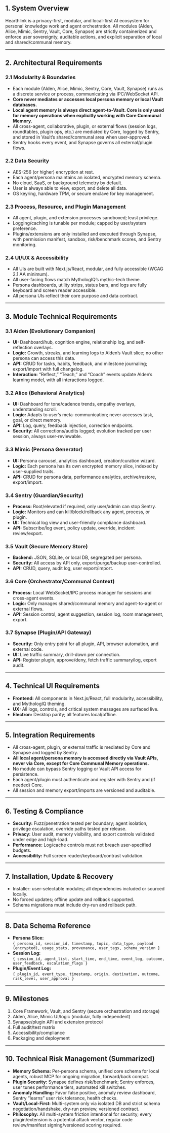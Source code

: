 ## 1. System Overview

Hearthlink is a privacy-first, modular, and local-first AI ecosystem for personal knowledge work and agent orchestration. All modules (Alden, Alice, Mimic, Sentry, Vault, Core, Synapse) are strictly containerized and enforce user sovereignty, auditable actions, and explicit separation of local and shared/communal memory.

---

## 2. Architectural Requirements

### 2.1 Modularity & Boundaries

- Each module (Alden, Alice, Mimic, Sentry, Core, Vault, Synapse) runs as a discrete service or process, communicating via IPC/WebSocket API.
- **Core never mediates or accesses local persona memory or local Vault databases.**
- **Local agent memory is always direct agent-to-Vault. Core is only used for memory operations when explicitly working with Core Communal Memory.**
- All cross-agent, collaborative, plugin, or external flows (session logs, roundtables, plugin ops, etc.) are mediated by Core, logged by Sentry, and stored in Vault’s shared/communal area when user-approved.
- Sentry hooks every event, and Synapse governs all external/plugin flows.

### 2.2 Data Security

- AES-256 (or higher) encryption at rest.
- Each agent/persona maintains an isolated, encrypted memory schema.
- No cloud, SaaS, or background telemetry by default.
- User is always able to view, export, and delete all data.
- OS keyring, hardware TPM, or secure enclave for key management.

### 2.3 Process, Resource, and Plugin Management

- All agent, plugin, and extension processes sandboxed; least privilege.
- Logging/caching is tunable per module; capped by user/system preference.
- Plugins/extensions are only installed and executed through Synapse, with permission manifest, sandbox, risk/benchmark scores, and Sentry monitoring.

### 2.4 UI/UX & Accessibility

- All UIs are built with Next.js/React, modular, and fully accessible (WCAG 2.1 AA minimum).
- All user-facing flows match MythologIQ’s mythic-tech theme.
- Persona dashboards, utility strips, status bars, and logs are fully keyboard and screen reader accessible.
- All persona UIs reflect their core purpose and data contract.

---

## 3. Module Technical Requirements

### 3.1 Alden (Evolutionary Companion)

- **UI:** Dashboard/hub, cognition engine, relationship log, and self-reflection overlays.
- **Logic:** Growth, streaks, and learning logs to Alden’s Vault slice; no other persona can access this data.
- **API:** CRUD for tasks, habits, feedback, and milestone journaling; export/import with full changelog.
- **Interaction:** “Reflect,” “Teach,” and “Coach” events update Alden’s learning model, with all interactions logged.

### 3.2 Alice (Behavioral Analytics)

- **UI:** Dashboard for tone/cadence trends, empathy overlays, understanding scroll.
- **Logic:** Adapts to user’s meta-communication; never accesses task, goal, or direct memory.
- **API:** Log, query, feedback injection, correction endpoints.
- **Security:** All corrections/audits logged; evolution tracked per user session, always user-reviewable.

### 3.3 Mimic (Persona Generator)

- **UI:** Persona carousel, analytics dashboard, creation/curation wizard.
- **Logic:** Each persona has its own encrypted memory slice, indexed by user-supplied traits.
- **API:** CRUD for persona data, performance analytics, archive/restore, export/import.

### 3.4 Sentry (Guardian/Security)

- **Process:** Root/elevated if required, only user/admin can stop Sentry.
- **Logic:** Monitors and can kill/block/rollback any agent, process, or plugin.
- **UI:** Technical log view and user-friendly compliance dashboard.
- **API:** Subscribe/log event, policy update, override, incident review/export.

### 3.5 Vault (Secure Memory Store)

- **Backend:** JSON, SQLite, or local DB, segregated per persona.
- **Security:** All access by API only, export/purge/backup user-controlled.
- **API:** CRUD, query, audit log, user export/import.

### 3.6 Core (Orchestrator/Communal Context)

- **Process:** Local WebSocket/IPC process manager for sessions and cross-agent events.
- **Logic:** Only manages shared/communal memory and agent-to-agent or external flows.
- **API:** Session control, agent suggestion, session log, room management, export.

### 3.7 Synapse (Plugin/API Gateway)

- **Security:** Only entry point for all plugin, API, browser automation, and external code.
- **UI:** Live traffic summary, drill-down per connection.
- **API:** Register plugin, approve/deny, fetch traffic summary/log, export audit.

---

## 4. Technical UI Requirements

- **Frontend:** All components in Next.js/React, full modularity, accessibility, and MythologIQ theming.
- **UX:** All logs, controls, and critical system messages are surfaced live.
- **Electron:** Desktop parity; all features local/offline.

---

## 5. Integration Requirements

- All cross-agent, plugin, or external traffic is mediated by Core and Synapse and logged by Sentry.
- **All local agent/persona memory is accessed directly via Vault APIs, never via Core, except for Core Communal Memory operations.**
- No module can bypass Sentry logging or Vault API access for persistence.
- Each agent/plugin must authenticate and register with Sentry and (if needed) Core.
- All session and memory export/imports are versioned and auditable.

---

## 6. Testing & Compliance

- **Security:** Fuzz/penetration tested per boundary; agent isolation, privilege escalation, override paths tested per release.
- **Privacy:** User audit, memory visibility, and export controls validated under edge and high-load.
- **Performance:** Log/cache controls must not breach user-specified budgets.
- **Accessibility:** Full screen reader/keyboard/contrast validation.

---

## 7. Installation, Update & Recovery

- Installer: user-selectable modules; all dependencies included or sourced locally.
- No forced updates; offline update and rollback supported.
- Schema migrations must include dry-run and rollback path.

---

## 8. Data Schema Reference

- **Persona Slice:**\
  `{ persona_id, session_id, timestamp, topic, data_type, payload (encrypted), usage_stats, provenance, user_tags, schema_version }`
- **Session Log:**\
  `{ session_id, agent_list, start_time, end_time, event_log, outcome, user_feedback, escalation_flags }`
- **Plugin/Event Log:**\
  `{ plugin_id, event_type, timestamp, origin, destination, outcome, risk_level, user_approval }`

---

## 9. Milestones

1. Core Framework, Vault, and Sentry (secure orchestration and storage)
2. Alden, Alice, Mimic UI/logic (modular, fully independent)
3. Synapse/plugin API and extension protocol
4. Full audit/test matrix
5. Accessibility/compliance
6. Packaging and deployment

---

## 10. Technical Risk Management (Summarized)

- **Memory Schema:** Per-persona schema, unified core schema for local agents, robust MCP for ongoing migration, forward/back compat.
- **Plugin Security:** Synapse defines risk/benchmark; Sentry enforces, user tunes performance tiers, automated kill switches.
- **Anomaly Handling:** Favor false positive, anomaly review dashboard, Sentry “learns” user risk tolerance, health checks.
- **Vault/Local-First:** Multi-system only via isolated DB and strict schema negotiation/handshake, dry-run preview, versioned contract.
- **Philosophy:** All multi-system friction intentional for security; every plugin/extension is a potential attack vector, regular code review/manifest signing/versioned scoring required.
